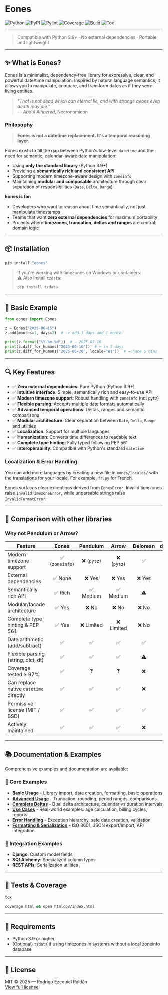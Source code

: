 # Eones
![Python](https://img.shields.io/badge/Python-3.9+-yellow?style=for-the-badge&logo=python)
![PyPI](https://img.shields.io/pypi/v/eones?style=for-the-badge)
![Pylint](https://img.shields.io/badge/pylint-10.00-green?style=for-the-badge)
![Coverage](https://img.shields.io/badge/Coverage-100%25-red?style=for-the-badge)
![Build](https://img.shields.io/badge/Build-manual-green?style=for-the-badge)
![Tox](https://img.shields.io/badge/Tested%20tox-yellowgreen?style=for-the-badge)

---

> Compatible with Python 3.9+ · No external dependencies · Portable and lightweight

---

## ✨ What is Eones?

Eones is a minimalist, dependency-free library for expressive, clear, and powerful date/time manipulation. Inspired by natural language semantics, it allows you to manipulate, compare, and transform dates as if they were living entities.

> *"That is not dead which can eternal lie, and with strange aeons even death may die."*  
> — *Abdul Alhazred*, Necronomicon

### Philosophy

> **Eones is not a datetime replacement. It's a temporal reasoning layer.**

Eones exists to fill the gap between Python's low-level `datetime` and the need for semantic, calendar-aware date manipulation:

- Using **only the standard library** (Python 3.9+)
- Providing a **semantically rich and consistent API**
- Supporting modern timezone-aware design with `zoneinfo`
- Maintaining **modular and composable** architecture through clear separation of responsibilities (`Date`, `Delta`, `Range`)

**Eones is for:**
- Developers who want to reason about time semantically, not just manipulate timestamps
- Teams that want **zero external dependencies** for maximum portability
- Projects where **timezones, truncation, deltas and ranges** are central domain logic

---

## 📦 Installation

```bash
pip install "eones"
```

> If you're working with timezones on Windows or containers:  
> ⚠️ Also install `tzdata`:
> ```bash
> pip install tzdata
> ```

---

## 🧪 Basic Example

```python
from eones import Eones

z = Eones("2025-06-15")
z.add(months=1, days=3)  # -> add 3 days and 1 month

print(z.format("%Y-%m-%d"))  # → 2025-07-18
print(z.diff_for_humans("2025-06-10"))  # → in 5 days
print(z.diff_for_humans("2025-06-20", locale="es"))  # → hace 5 días
```

---

## 🔍 Key Features

- ✅ **Zero external dependencies**: Pure Python (Python 3.9+)
- ✅ **Intuitive interface**: Simple, semantically rich and easy-to-use API
- ✅ **Modern timezone support**: Robust handling with `zoneinfo` (not `pytz`)
- ✅ **Flexible parsing**: Accepts multiple date formats automatically
- ✅ **Advanced temporal operations**: Deltas, ranges and semantic comparisons
- ✅ **Modular architecture**: Clear separation between `Date`, `Delta`, `Range` and utilities
- ✅ **Localization**: Support for multiple languages
- ✅ **Humanization**: Converts time differences to readable text
- ✅ **Complete type hinting**: Fully typed following PEP 561
- ✅ **Interoperability**: Compatible with Python's standard `datetime`

### Localization & Error Handling

You can add more languages by creating a new file in `eones/locales/` with the
translations for your locale. For example, `fr.py` for French.

Eones surfaces clear exceptions derived from `EonesError`. Invalid timezones
raise `InvalidTimezoneError`, while unparsable strings raise
`InvalidFormatError`.

---

## 🧾 Comparison with other libraries

### Why not Pendulum or Arrow?

| Feature                                 | Eones | Pendulum | Arrow | Delorean | dateutil | pytz |
|-----------------------------------------|:-----:|:--------:|:-----:|:--------:|:--------:|:----:|
| Modern timezone support                | ✅ (`zoneinfo`) | ❌ (`pytz`) | ❌ (`pytz`) | ✅ | ⚠️ | ✅ |
| External dependencies                   | ✅ None | ❌ Yes | ❌ Yes | ❌ Yes | ❌ Yes | ❌ Yes |
| Semantically rich API                   | ✅ Rich | ✅ Medium | ✅ Medium | ⚠️ | ❌ | ❌ |
| Modular/facade architecture             | ✅ Yes | ❌ No | ❌ No | ❌ No | ❌ No | ❌ No |
| Complete type hinting & PEP 561         | ✅ Yes | ❌ Limited | ❌ Limited | ❌ No | ❌ No | ❌ No |
| Date arithmetic (add/subtract)          | ✅    | ✅        | ✅    | ✅        | ❌        | ❌   |
| Flexible parsing (string, dict, dt)     | ✅    | ✅        | ✅    | ⚠️        | ✅        | ❌   |
| Coverage tested ≥ 97%                   | ✅    | ❓        | ❓    | ❌        | ❌        | ❌   |
| Can replace native `datetime` directly  | ✅    | ✅        | ✅    | ❌        | ❌        | ❌   |
| Permissive license (MIT / BSD)          | ✅    | ✅        | ✅    | ✅        | ✅        | ✅   |
| Actively maintained                     | ✅    | ✅        | ✅    | ❌        | ✅        | ⚠️   |

---

## 📚 Documentation & Examples

Comprehensive examples and documentation are available:

### 📖 Core Examples
- **[Basic Usage](https://github.com/roldriel/eones/blob/master/examples/basic_usage.md)** - Library import, date creation, formatting, basic operations
- **[Advanced Usage](https://github.com/roldriel/eones/blob/master/examples/advanced_usage.md)** - Truncation, rounding, period ranges, comparisons
- **[Complete Deltas](https://github.com/roldriel/eones/blob/master/examples/complete_deltas.md)** - Dual delta architecture, calendar vs duration intervals
- **[Use Cases](https://github.com/roldriel/eones/blob/master/examples/use_cases.md)** - Real-world examples: age calculation, billing cycles, reports
- **[Error Handling](https://github.com/roldriel/eones/blob/master/examples/error_handling.md)** - Exception hierarchy, safe date creation, validation
- **[Formatting & Serialization](https://github.com/roldriel/eones/blob/master/examples/formatting_serialization.md)** - ISO 8601, JSON export/import, API integration

### 🔗 Integration Examples
- **Django**: Custom model fields
- **SQLAlchemy**: Specialized column types  
- **REST APIs**: Serialization utilities

---

## 🔧 Tests & Coverage

```bash
tox
```

```bash
coverage html && open htmlcov/index.html
```

---

## 📖 Requirements

- Python 3.9 or higher
- (Optional) `tzdata` if using timezones in systems without a local zoneinfo database

---

## 📝 License

MIT © 2025 — Rodrigo Ezequiel Roldán  
[View full license](https://github.com/roldriel/eones/blob/master/LICENSE.md)
